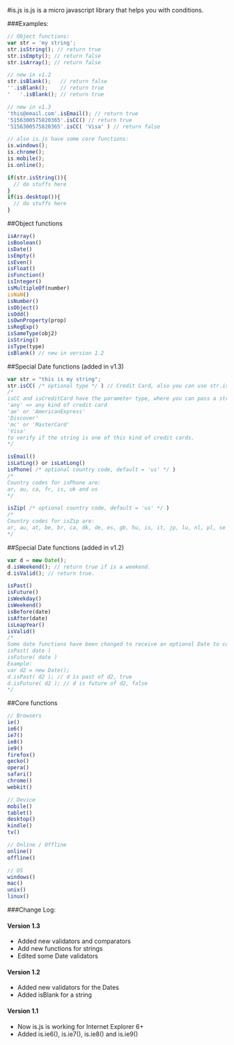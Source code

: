 #is.js
is.js is a micro javascript library that helps you with conditions.

###Examples:

```js
// Object functions:
var str = 'my string';
str.isString(); // return true
str.isEmpty(); // return false
str.isArray(); // return false

// new in v1.2
str.isBlank();   // return false
''.isBlank();    // return true
'   '.isBlank(); // return true

// new in v1.3
'this@email.com'.isEmail(); // return true
'5156300575820365'.isCC() // return true
'5156300575820365'.isCC( 'Visa' ) // return false

// also is.js have some core functions:
is.windows();
is.chrome();
is.mobile();
is.online();

if(str.isString()){
  // do stuffs here
}
if(is.desktop()){
  // do stuffs here
}
```

##Object functions
```js
isArray()
isBoolean()
isDate()
isEmpty()
isEven()
isFloat()
isFunction()
isInteger()
isMultipleOf(number)
isNaN()
isNumber()
isObject()
isOdd()
isOwnProperty(prop)
isRegExp()
isSameType(obj2)
isString()
isType(type)
isBlank() // new in version 1.2
```

##Special Date functions (added in v1.3)
```js
var str = "this is my string";
str.isCC( /* optional type */ ) // Credit Card, also you can use str.isCreditCard()
/*
isCC and isCreditCard have the parameter type, where you can pass a string:
'any' => any kind of credit card
'ae' or 'AmericanExpress'
'Discover'
'mc' or 'MasterCard'
'Visa'
to verify if the string is one of this kind of credit cards.
*/

isEmail()
isLatLng() or isLatLong()
isPhone( /* optional country code, default = 'us' */ )
/*
Country codes for isPhone are:
ar, au, ca, fr, is, uk and us
*/

isZip( /* optional country code, default = 'us' */ )
/*
Country codes for isZip are:
ar, au, at, be, br, ca, dk, de, es, gb, hu, is, it, jp, lu, nl, pl, se and us
*/
```

##Special Date functions (added in v1.2)
```js
var d = new Date();
d.isWeekend(); // return true if is a weekend.
d.isValid(); // return true.

isPast()
isFuture()
isWeekday()
isWeekend()
isBefore(date)
isAfter(date)
isLeapYear()
isValid()
/*
Some date functions have been changed to receive an optional Date to compare :
isPast( date )
isFuture( date )
Example:
var d2 = new Date();
d.isPast( d2 ); // d is past of d2, true
d.isFuture( d2 ); // d is future of d2, false
*/
```

##Core functions
```js
// Browsers
ie()
ie6()
ie7()
ie8()
ie9()
firefox()
gecko()
opera()
safari()
chrome()
webkit()

// Device
mobile()
tablet()
desktop()
kindle()
tv()

// Online / Offline
online()
offline()

// OS
windows()
mac()
unix()
linux()
```

###Change Log:
#### Version 1.3
- Added new validators and comparators
- Add new functions for strings
- Edited some Date validators

#### Version 1.2
- Added new validators for the Dates
- Added isBlank for a string

#### Version 1.1
- Now is.js is working for Internet Explorer 6+
- Added is.ie6(), is.ie7(), is.ie8() and is.ie9()